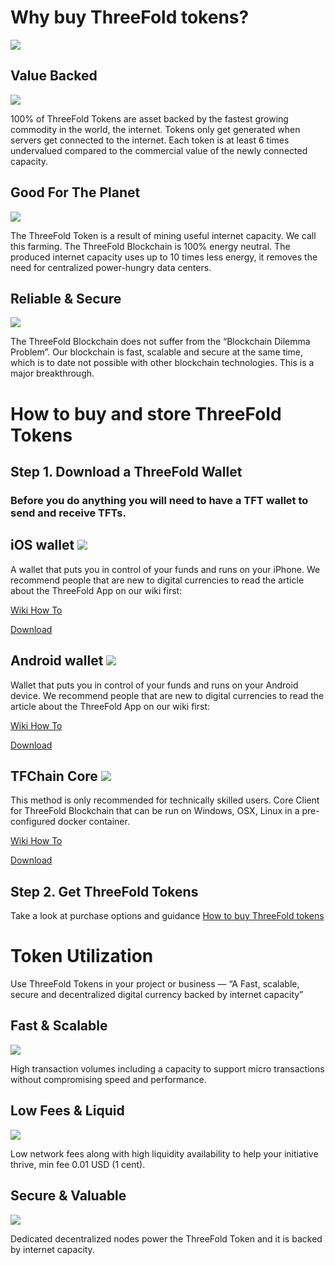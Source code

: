 # Why buy ThreeFold tokens?

![](https://raw.githubusercontent.com/threefoldfoundation/info_tokens/development/docs/img/join-700.png)

## Value Backed 
![](/img/ic-benefits-01.png)

100% of ThreeFold Tokens are asset backed by the fastest growing commodity in the world, the internet. Tokens only get generated when servers get connected to the internet. Each token is at least 6 times undervalued compared to the commercial value of the newly connected capacity.

## Good For The Planet
![](/img/ic-benefits-02.png)

The ThreeFold Token is a result of mining useful internet capacity. We call this farming. The ThreeFold Blockchain is 100% energy neutral. The produced internet capacity uses up to 10 times less energy, it removes the need for centralized power-hungry data centers.

## Reliable & Secure 
![](/img/ic-benefits-05.png)

The ThreeFold Blockchain does not suffer from the “Blockchain Dilemma Problem”. Our blockchain is fast, scalable and secure at the same time, which is to date not possible with other blockchain technologies. This is a major breakthrough.

# How to buy and store ThreeFold Tokens

## Step 1. Download a ThreeFold Wallet

### Before you do anything you will need to have a TFT wallet to send and receive TFTs.

## iOS wallet ![](/img/ic-applelogo.png)

A wallet that puts you in control of your funds and runs on your iPhone. We recommend people that are new to digital currencies to read the article about the ThreeFold App on our wiki first:

[Wiki How To](/threefold_app)

[Download](https://itunes.apple.com/app/id1276543091)

## Android wallet ![](/img/ic-androidlogo.png)

Wallet that puts you in control of your funds and runs on your Android device. We recommend people that are new to digital currencies to read the article about the ThreeFold App on our wiki first:

[Wiki How To](/threefold_app)

[Download](https://play.google.com/store/apps/details?id=com.mobicage.rogerthat.em.be.threefold.token)

## TFChain Core ![](/img/ic-chaincore.png)

This method is only recommended for technically skilled users. Core Client for ThreeFold Blockchain that can be run on Windows, OSX, Linux in a pre-configured docker container.

[Wiki How To](https://threefoldfoundation.github.io/info_tokens/#/technology/command_line_wallet)

[Download](https://github.com/threefoldfoundation/tfchain)

## Step 2. Get ThreeFold Tokens

Take a look at purchase options and guidance 
[How to buy ThreeFold tokens](/how_to_buy/README.md)

# Token Utilization

Use ThreeFold Tokens in your project or business — “A Fast, scalable, secure and decentralized digital currency backed by internet capacity”

## Fast & Scalable 

![](/img/ic-util-01.png)

High transaction volumes including a capacity to support micro transactions without compromising speed and performance.

## Low Fees & Liquid

![](/img/ic-util-02.png)

Low network fees along with high liquidity availability to help your initiative thrive, min fee 0.01 USD (1 cent).

## Secure & Valuable

![](/img/ic-util-03.png)

Dedicated decentralized nodes power the ThreeFold Token and it is backed by internet capacity.
